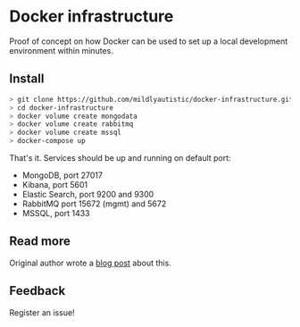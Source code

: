 # Docker infrastructure

Proof of concept on how Docker can be used to set up a local development environment within minutes.

## Install

```bash
> git clone https://github.com/mildlyautistic/docker-infrastructure.git
> cd docker-infrastructure
> docker volume create mongodata
> docker volume create rabbitmq
> docker volume create mssql
> docker-compose up
```

That's it. Services should be up and running on default port:

* MongoDB, port 27017
* Kibana, port 5601
* Elastic Search, port 9200 and 9300
* RabbitMQ port 15672 (mgmt) and 5672
* MSSQL, port 1433

## Read more

Original author wrote a [blog post](http://fellowdeveloper.se/2017/05/21/local-setup-in-minutes-with-docker/) about this.

## Feedback

Register an issue!
